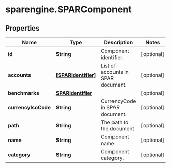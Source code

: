 # sparengine.SPARComponent

## Properties

Name | Type | Description | Notes
------------ | ------------- | ------------- | -------------
**id** | **String** | Component identifier. | [optional] 
**accounts** | [**[SPARIdentifier]**](SPARIdentifier.md) | List of accounts in SPAR document. | [optional] 
**benchmarks** | [**SPARIdentifier**](SPARIdentifier.md) |  | [optional] 
**currencyIsoCode** | **String** | CurrencyCode in SPAR document. | [optional] 
**path** | **String** | The path to the document | [optional] 
**name** | **String** | Component name. | [optional] 
**category** | **String** | Component category. | [optional] 



